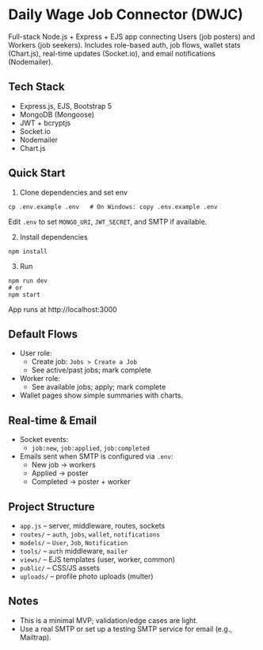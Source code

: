 # Daily Wage Job Connector (DWJC)

Full-stack Node.js + Express + EJS app connecting Users (job posters) and Workers (job seekers). Includes role-based auth, job flows, wallet stats (Chart.js), real-time updates (Socket.io), and email notifications (Nodemailer).

## Tech Stack
- Express.js, EJS, Bootstrap 5
- MongoDB (Mongoose)
- JWT + bcryptjs
- Socket.io
- Nodemailer
- Chart.js

## Quick Start

1. Clone dependencies and set env
```
cp .env.example .env   # On Windows: copy .env.example .env
```
Edit `.env` to set `MONGO_URI`, `JWT_SECRET`, and SMTP if available.

2. Install dependencies
```
npm install
```

3. Run
```
npm run dev
# or
npm start
```

App runs at http://localhost:3000

## Default Flows
- User role:
  - Create job: `Jobs > Create a Job`
  - See active/past jobs; mark complete
- Worker role:
  - See available jobs; apply; mark complete
- Wallet pages show simple summaries with charts.

## Real-time & Email
- Socket events:
  - `job:new`, `job:applied`, `job:completed`
- Emails sent when SMTP is configured via `.env`:
  - New job → workers
  - Applied → poster
  - Completed → poster + worker

## Project Structure
- `app.js` – server, middleware, routes, sockets
- `routes/` – `auth`, `jobs`, `wallet`, `notifications`
- `models/` – `User`, `Job`, `Notification`
- `tools/` – `auth` middleware, `mailer`
- `views/` – EJS templates (user, worker, common)
- `public/` – CSS/JS assets
- `uploads/` – profile photo uploads (multer)

## Notes
- This is a minimal MVP; validation/edge cases are light.
- Use a real SMTP or set up a testing SMTP service for email (e.g., Mailtrap).
